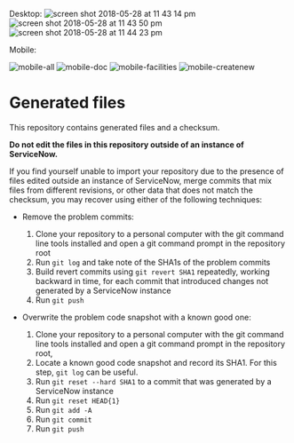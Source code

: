 Desktop:
![screen shot 2018-05-28 at 11 43 14 pm](https://user-images.githubusercontent.com/19476588/40642181-253391c0-62d1-11e8-97ab-429e56921e38.png)
![screen shot 2018-05-28 at 11 43 50 pm](https://user-images.githubusercontent.com/19476588/40642194-2e3a840e-62d1-11e8-9e17-74807ddaad6c.png)
![screen shot 2018-05-28 at 11 44 23 pm](https://user-images.githubusercontent.com/19476588/40642201-31329b7e-62d1-11e8-8ad9-8d54235dd447.png)

Mobile:


![mobile-all](https://user-images.githubusercontent.com/19476588/40642567-52eba49e-62d2-11e8-9108-cd553cd539d5.png)
![mobile-doc](https://user-images.githubusercontent.com/19476588/40642568-53067972-62d2-11e8-8545-6f2c8993f339.png)
![mobile-facilities](https://user-images.githubusercontent.com/19476588/40642569-5320d718-62d2-11e8-9f0e-d5678f2a4bdf.png)
![mobile-createnew](https://user-images.githubusercontent.com/19476588/40642588-5d54368a-62d2-11e8-80f5-699629a0b743.png)

# Generated files
This repository contains generated files and a checksum.

**Do not edit the files in this repository outside of an instance of ServiceNow.**

If you find yourself unable to import your repository due to the presence of files edited outside an instance of ServiceNow, merge commits that mix files from different revisions, or other data that does not match the checksum, you may recover using either of the following techniques:
* Remove the problem commits:
  1. Clone your repository to a personal computer with the git command line tools installed and open a git command prompt in the repository root
  2. Run `git log` and take note of the SHA1s of the problem commits
  3. Build revert commits using `git revert SHA1` repeatedly, working backward in time, for each commit that introduced changes not generated by a ServiceNow instance
  4. Run `git push`

* Overwrite the problem code snapshot with a known good one:
  1. Clone your repository to a personal computer with the git command line tools installed and open a git command prompt in the repository root,
  2. Locate a known good code snapshot and record its SHA1. For this step, `git log` can be useful.
  2. Run `git reset --hard SHA1` to a commit that was generated by a ServiceNow instance
  3. Run `git reset HEAD{1}`
  4. Run `git add -A`
  5. Run `git commit`
  6. Run `git push`

